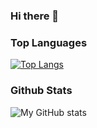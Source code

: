 ### Hi there 👋

### Top Languages
[![Top Langs](https://github-readme-stats.vercel.app/api/top-langs/?username=arturradiuk&count_private=true&include_all_commits=true&layout=compact&title_color=00FF00&icon_color=00FF00&text_color=FFFFFF&bg_color=000000)](https://github-readme-stats.vercel.app/api/top-langs/?username=arturradiuk&count_private=true&include_all_commits=true&layout=compact&title_color=00FF00&icon_color=00FF00&text_color=FFFFFF&bg_color=000000)

### Github Stats
![My GitHub stats](https://github-readme-stats.vercel.app/api?username=arturradiuk&count_private=true&show_icons=true&theme=radical&include_all_commits=true)

<!--
**arturradiuk/arturradiuk** is a ✨ _special_ ✨ repository because its `README.md` (this file) appears on your GitHub profile.

Here are some ideas to get you started:

- 🔭 I’m currently working on ...
- 🌱 I’m currently learning ...
- 👯 I’m looking to collaborate on ...
- 🤔 I’m looking for help with ...
- 💬 Ask me about ...
- 📫 How to reach me: ...
- 😄 Pronouns: ...
- ⚡ Fun fact: ...
-->
